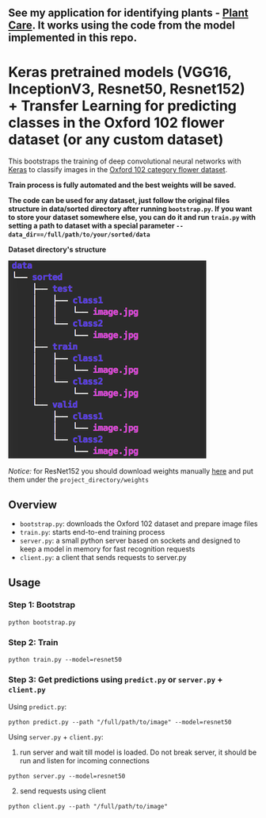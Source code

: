 ## See my application for identifying plants - [Plant Care](https://plants-care.com). It works using the code from the model implemented in this repo.

# Keras pretrained models (VGG16, InceptionV3, Resnet50, Resnet152) + Transfer Learning for predicting classes in the Oxford 102 flower dataset (or any custom dataset)

This bootstraps the training of deep convolutional neural networks with [Keras](https://keras.io/) to classify images in the [Oxford 102 category flower dataset](http://www.robots.ox.ac.uk/~vgg/data/flowers/102/index.html).

**Train process is fully automated and the best weights will be saved.**

**The code can be used for any dataset, just follow the original files structure in data/sorted directory after running `bootstrap.py`. If you want to store your dataset somewhere else, you can do it and run `train.py` with setting a path to dataset with a special parameter `--data_dir==/full/path/to/your/sorted/data`**

**Dataset directory's structure**

![Dataset directory's structure](/imgs/data_structure.png)

*Notice:* for ResNet152 you should download weights manually [here](https://gist.github.com/flyyufelix/7e2eafb149f72f4d38dd661882c554a6) and put them under the `project_directory/weights`


## Overview

* `bootstrap.py`: downloads the Oxford 102 dataset and prepare image files
* `train.py`: starts end-to-end training process 
* `server.py`: a small python server based on sockets and designed to keep a model in memory for fast recognition requests
* `client.py`: a client that sends requests to server.py


## Usage

### Step 1: Bootstrap
```
python bootstrap.py
```

### Step 2: Train
```
python train.py --model=resnet50
```

### Step 3: Get predictions using `predict.py` or `server.py` + `client.py` 

Using `predict.py`:
```
python predict.py --path "/full/path/to/image" --model=resnet50
```

Using `server.py` + `client.py`:

1. run server and wait till model is loaded. Do not break server, it should be run and listen for incoming connections
```
python server.py --model=resnet50
```
2. send requests using client
```
python client.py --path "/full/path/to/image"
```